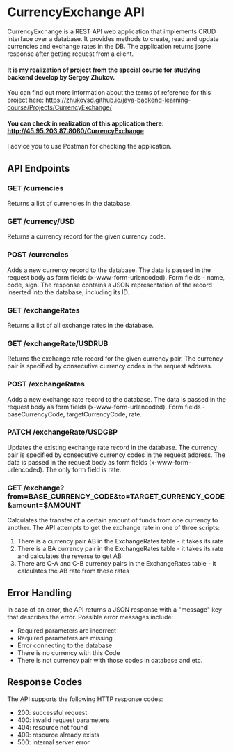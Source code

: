 # CurrencyExchange API

CurrencyExchange is a REST API web application that implements CRUD interface over a database. It provides methods to create, read and update currencies and exchange rates in the DB.
The application returns jsone response after getting request from a client.

#### It is my realization of project from the special course for studying backend develop by Sergey Zhukov.
You can find out more information about the terms of reference for this project here: https://zhukovsd.github.io/java-backend-learning-course/Projects/CurrencyExchange/

#### You can check in realization of this application there: http://45.95.203.87:8080/CurrencyExchange
I advice you to use Postman for checking the application.

## API Endpoints

### GET /currencies

Returns a list of currencies in the database.

### GET /currency/USD

Returns a currency record for the given currency code.

### POST /currencies

Adds a new currency record to the database. The data is passed in the request body as form fields (x-www-form-urlencoded). Form fields - name, code, sign. The response contains a JSON representation of the record inserted into the database, including its ID.

### GET /exchangeRates

Returns a list of all exchange rates in the database.

### GET /exchangeRate/USDRUB

Returns the exchange rate record for the given currency pair. The currency pair is specified by consecutive currency codes in the request address.

### POST /exchangeRates

Adds a new exchange rate record to the database. The data is passed in the request body as form fields (x-www-form-urlencoded). Form fields - baseCurrencyCode, targetCurrencyCode, rate.

### PATCH /exchangeRate/USDGBP

Updates the existing exchange rate record in the database. The currency pair is specified by consecutive currency codes in the request address. The data is passed in the request body as form fields (x-www-form-urlencoded). The only form field is rate.

### GET /exchange?from=BASE_CURRENCY_CODE&to=TARGET_CURRENCY_CODE&amount=$AMOUNT

Calculates the transfer of a certain amount of funds from one currency to another. The API attempts to get the exchange rate in one of three scripts:

1. There is a currency pair AB in the ExchangeRates table - it takes its rate
2. There is a BA currency pair in the ExchangeRates table - it takes its rate and calculates the reverse to get AB
3. There are C-A and C-B currency pairs in the ExchangeRates table - it calculates the AB rate from these rates

## Error Handling

In case of an error, the API returns a JSON response with a "message" key that describes the error. Possible error messages include:

- Required parameters are incorrect
- Required parameters are missing
- Error connecting to the database
- There is no currency with this Code
- There is not currency pair with those codes in database
  and etc.

## Response Codes

The API supports the following HTTP response codes:

- 200: successful request
- 400: invalid request parameters
- 404: resource not found
- 409: resource already exists
- 500: internal server error
